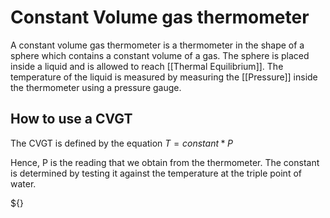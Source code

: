 # Constant Volume gas thermometer

A constant volume gas thermometer is a thermometer in the shape of a sphere which contains a constant volume of a gas. The sphere is placed inside a liquid and is allowed to reach [[Thermal Equilibrium]]. The temperature of the liquid is measured by measuring the [[Pressure]] inside the thermometer using a pressure gauge.

## How to use a CVGT 

The CVGT is defined by the equation
${T = constant * P}$

Hence, P is the reading that we obtain from the thermometer. The constant is determined by testing it against the temperature at the triple point of water.

${}